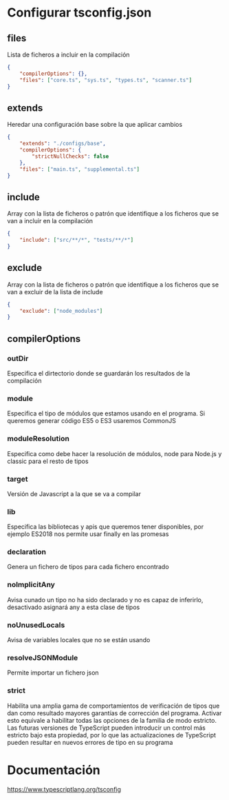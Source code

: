 # Configurar tsconfig.json

## files

Lista de ficheros a incluir en la compilación

```json
{
    "compilerOptions": {},
    "files": ["core.ts", "sys.ts", "types.ts", "scanner.ts"]
}
```

## extends

Heredar una configuración base sobre la que aplicar cambios

```json
{
    "extends": "./configs/base",
    "compilerOptions": {
        "strictNullChecks": false
    },
    "files": ["main.ts", "supplemental.ts"]
}
```

## include

Array con la lista de ficheros o patrón que identifique a los ficheros que se van a incluir en la compilación

```json
{
    "include": ["src/**/*", "tests/**/*"]
}
```

## exclude

Array con la lista de ficheros o patrón que identifique a los ficheros que se van a excluir de la lista de include

```json
{
    "exclude": ["node_modules"]
}
```

## compilerOptions

### outDir

Especifica el dirtectorio donde se guardarán los resultados de la compilación

### module

Especifica el tipo de módulos que estamos usando en el programa. Si queremos generar código ES5 o ES3 usaremos CommonJS

### moduleResolution

Especifica como debe hacer la resolución de módulos, node para Node.js y classic para el resto de tipos

### target

Versión de Javascript a la que se va a compilar

### lib

Especifica las bibliotecas y apis que queremos tener disponibles, por ejemplo ES2018 nos permite usar finally en las promesas

### declaration

Genera un fichero de tipos para cada fichero encontrado

### noImplicitAny

Avisa cunado un tipo no ha sido declarado y no es capaz de inferirlo, desactivado asignará any a esta clase de tipos

### noUnusedLocals

Avisa de variables locales que no se están usando

### resolveJSONModule

Permite importar un fichero json

### strict

Habilita una amplia gama de comportamientos de verificación de tipos que dan como resultado mayores garantías de corrección del programa. Activar esto equivale a habilitar todas las opciones de la familia de modo estricto. Las futuras versiones de TypeScript pueden introducir un control más estricto bajo esta propiedad, por lo que las actualizaciones de TypeScript pueden resultar en nuevos errores de tipo en su programa

# Documentación

https://www.typescriptlang.org/tsconfig
